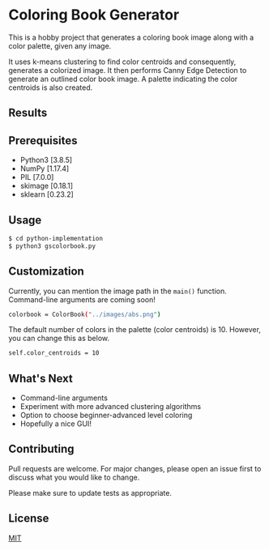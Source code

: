 # Coloring Book Generator

This is a hobby project that generates a coloring book image along with a color palette, given any image.

It uses k-means clustering to find color centroids and consequently, generates a colorized image. It then performs Canny Edge Detection to generate an outlined color book image. A palette indicating the color centroids is also created.

## Results



## Prerequisites
* Python3 [3.8.5]
* NumPy [1.17.4]
* PIL [7.0.0]
* skimage [0.18.1]
* sklearn [0.23.2]

## Usage
```bash
$ cd python-implementation
$ python3 gscolorbook.py
```

## Customization

Currently, you can mention the image path in the `main()` function. Command-line arguments are coming soon!

```bash
colorbook = ColorBook("../images/abs.png")
```
The default number of colors in the palette (color centroids) is 10. However, you can change this as below.

```bash
self.color_centroids = 10
```

## What's Next

* Command-line arguments
* Experiment with more advanced clustering algorithms
* Option to choose beginner-advanced level coloring
* Hopefully a nice GUI!

## Contributing
Pull requests are welcome. For major changes, please open an issue first to discuss what you would like to change.

Please make sure to update tests as appropriate.

## License
[MIT](https://choosealicense.com/licenses/mit/)